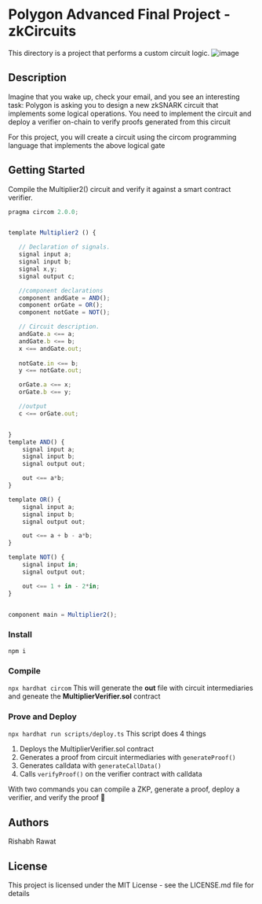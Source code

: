 # Polygon Advanced Final Project - zkCircuits

This directory is a project that performs a custom circuit logic.
![image](https://github.com/BuilderPrid/zardkat/assets/106882895/0a5716bf-b86b-41fc-a278-f1f035034c7f)

## Description
Imagine that you wake up, check your email, and you see an interesting task: Polygon is asking you to design a new zkSNARK circuit that implements some logical operations. You need to implement the circuit and deploy a verifier on-chain to verify proofs generated from this circuit

For this project, you will create a circuit using the circom programming language that implements the above logical gate

## Getting Started
Compile the Multiplier2() circuit and verify it against a smart contract verifier.
```javascript
pragma circom 2.0.0;


template Multiplier2 () {  

   // Declaration of signals.  
   signal input a;  
   signal input b;
   signal x,y;  
   signal output c;  

   //component declarations
   component andGate = AND();
   component orGate = OR();
   component notGate = NOT();

   // Circuit description.
   andGate.a <== a;
   andGate.b <== b;
   x <== andGate.out;
   
   notGate.in <== b;
   y <== notGate.out;

   orGate.a <== x;
   orGate.b <== y;

   //output
   c <== orGate.out;


}
template AND() {
    signal input a;
    signal input b;
    signal output out;

    out <== a*b;
}

template OR() {
    signal input a;
    signal input b;
    signal output out;

    out <== a + b - a*b;
}

template NOT() {
    signal input in;
    signal output out;

    out <== 1 + in - 2*in;
}


component main = Multiplier2();

```

### Install
`npm i`

### Compile
`npx hardhat circom` 
This will generate the **out** file with circuit intermediaries and geneate the **MultiplierVerifier.sol** contract

### Prove and Deploy
`npx hardhat run scripts/deploy.ts`
This script does 4 things  
1. Deploys the MultiplierVerifier.sol contract
2. Generates a proof from circuit intermediaries with `generateProof()`
3. Generates calldata with `generateCallData()`
4. Calls `verifyProof()` on the verifier contract with calldata

With two commands you can compile a ZKP, generate a proof, deploy a verifier, and verify the proof 🎉

## Authors

Rishabh Rawat

## License

This project is licensed under the MIT License - see the LICENSE.md file for details

